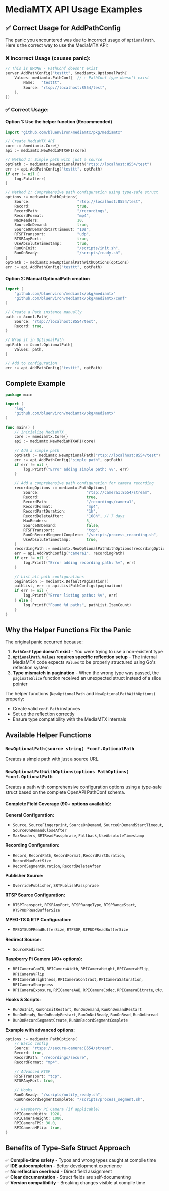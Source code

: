 # MediaMTX API Usage Examples

## ✅ **Correct Usage for AddPathConfig**

The panic you encountered was due to incorrect usage of `OptionalPath`. Here's the correct way to use the MediaMTX API:

### **❌ Incorrect Usage (causes panic):**
```go
// This is WRONG - PathConf doesn't exist
server.AddPathConfig("testtt", &mediamtx.OptionalPath{
    Values: mediamtx.PathConf{  // ← PathConf type doesn't exist
        Name:   "testtt",
        Source: "rtsp://localhost:8554/test",
    },
})
```

### **✅ Correct Usage:**

#### **Option 1: Use the helper function (Recommended)**
```go
import "github.com/bluenviron/mediamtx/pkg/mediamtx"

// Create MediaMTX API
core := &mediamtx.Core{}
api := mediamtx.NewMediaMTXAPI(core)

// Method 1: Simple path with just a source
optPath := mediamtx.NewOptionalPath("rtsp://localhost:8554/test")
err := api.AddPathConfig("testtt", optPath)
if err != nil {
    log.Fatal(err)
}

// Method 2: Comprehensive path configuration using type-safe struct
options := mediamtx.PathOptions{
    Source:                     "rtsp://localhost:8554/test",
    Record:                     true,
    RecordPath:                 "/recordings",
    RecordFormat:               "mp4",
    MaxReaders:                 10,
    SourceOnDemand:             true,
    SourceOnDemandStartTimeout: "10s",
    RTSPTransport:              "udp",
    RTSPAnyPort:                true,
    UseAbsoluteTimestamp:       true,
    RunOnInit:                  "/scripts/init.sh",
    RunOnReady:                 "/scripts/ready.sh",
}
optPath := mediamtx.NewOptionalPathWithOptions(options)
err := api.AddPathConfig("testtt", optPath)
```

#### **Option 2: Manual OptionalPath creation**
```go
import (
    "github.com/bluenviron/mediamtx/pkg/mediamtx"
    "github.com/bluenviron/mediamtx/pkg/mediamtx/conf"
)

// Create a Path instance manually
path := &conf.Path{
    Source: "rtsp://localhost:8554/test",
    Record: true,
}

// Wrap it in OptionalPath  
optPath := &conf.OptionalPath{
    Values: path,
}

// Add to configuration
err := api.AddPathConfig("testtt", optPath)
```

## **Complete Example**

```go
package main

import (
    "log"
    "github.com/bluenviron/mediamtx/pkg/mediamtx"
)

func main() {
    // Initialize MediaMTX
    core := &mediamtx.Core{}
    api := mediamtx.NewMediaMTXAPI(core)
    
    // Add a simple path
    optPath := mediamtx.NewOptionalPath("rtsp://localhost:8554/test")
    err := api.AddPathConfig("simple_path", optPath)
    if err != nil {
        log.Printf("Error adding simple path: %v", err)
    }
    
    // Add a comprehensive path configuration for camera recording
    recordingOptions := mediamtx.PathOptions{
        Source:                     "rtsp://camera1:8554/stream",
        Record:                     true,
        RecordPath:                 "/recordings/camera1",
        RecordFormat:               "mp4",
        RecordPartDuration:         "1h",
        RecordDeleteAfter:          "168h", // 7 days
        MaxReaders:                 5,
        SourceOnDemand:             false,
        RTSPTransport:              "tcp",
        RunOnRecordSegmentComplete: "/scripts/process_recording.sh",
        UseAbsoluteTimestamp:       true,
    }
    recordingPath := mediamtx.NewOptionalPathWithOptions(recordingOptions)
    err = api.AddPathConfig("camera1", recordingPath)
    if err != nil {
        log.Printf("Error adding recording path: %v", err)
    }
    
    // List all path configurations
    pagination := mediamtx.DefaultPagination()
    pathList, err := api.ListPathConfigs(pagination)
    if err != nil {
        log.Printf("Error listing paths: %v", err)
    } else {
        log.Printf("Found %d paths", pathList.ItemCount)
    }
}
```

## **Why the Helper Functions Fix the Panic**

The original panic occurred because:

1. **`PathConf` type doesn't exist** - You were trying to use a non-existent type
2. **`OptionalPath.Values` requires specific reflection setup** - The internal MediaMTX code expects `Values` to be properly structured using Go's reflection system
3. **Type mismatch in pagination** - When the wrong type was passed, the `paginateSlice` function received an unexpected struct instead of a slice pointer

The helper functions (`NewOptionalPath` and `NewOptionalPathWithOptions`) properly:
- Create valid `conf.Path` instances 
- Set up the reflection correctly
- Ensure type compatibility with the MediaMTX internals

## **Available Helper Functions**

### `NewOptionalPath(source string) *conf.OptionalPath`
Creates a simple path with just a source URL.

### `NewOptionalPathWithOptions(options PathOptions) *conf.OptionalPath`  
Creates a path with comprehensive configuration options using a type-safe struct based on the complete OpenAPI PathConf schema.

#### **Complete Field Coverage (90+ options available):**

**General Configuration:**
- `Source`, `SourceFingerprint`, `SourceOnDemand`, `SourceOnDemandStartTimeout`, `SourceOnDemandCloseAfter`
- `MaxReaders`, `SRTReadPassphrase`, `Fallback`, `UseAbsoluteTimestamp`

**Recording Configuration:**
- `Record`, `RecordPath`, `RecordFormat`, `RecordPartDuration`, `RecordMaxPartSize`
- `RecordSegmentDuration`, `RecordDeleteAfter`

**Publisher Source:**
- `OverridePublisher`, `SRTPublishPassphrase`

**RTSP Source Configuration:**
- `RTSPTransport`, `RTSPAnyPort`, `RTSPRangeType`, `RTSPRangeStart`, `RTSPUDPReadBufferSize`

**MPEG-TS & RTP Configuration:**
- `MPEGTSUDPReadBufferSize`, `RTPSDP`, `RTPUDPReadBufferSize`

**Redirect Source:**
- `SourceRedirect`

**Raspberry Pi Camera (40+ options):**
- `RPICameraCamID`, `RPICameraWidth`, `RPICameraHeight`, `RPICameraHFlip`, `RPICameraVFlip`
- `RPICameraBrightness`, `RPICameraContrast`, `RPICameraSaturation`, `RPICameraSharpness`
- `RPICameraExposure`, `RPICameraAWB`, `RPICameraCodec`, `RPICameraBitrate`, etc.

**Hooks & Scripts:**
- `RunOnInit`, `RunOnInitRestart`, `RunOnDemand`, `RunOnDemandRestart`
- `RunOnReady`, `RunOnReadyRestart`, `RunOnNotReady`, `RunOnRead`, `RunOnUnread`
- `RunOnRecordSegmentCreate`, `RunOnRecordSegmentComplete`

**Example with advanced options:**
```go
options := mediamtx.PathOptions{
    // Basic config
    Source: "rtsps://secure-camera:8554/stream",
    Record: true,
    RecordPath: "/recordings/secure",
    RecordFormat: "mp4",
    
    // Advanced RTSP
    RTSPTransport: "tcp",
    RTSPAnyPort: true,
    
    // Hooks
    RunOnReady: "/scripts/notify_ready.sh",
    RunOnRecordSegmentComplete: "/scripts/process_segment.sh",
    
    // Raspberry Pi Camera (if applicable)
    RPICameraWidth: 1920,
    RPICameraHeight: 1080,
    RPICameraFPS: 30.0,
    RPICameraHFlip: true,
}
```

## **Benefits of Type-Safe Struct Approach**

✅ **Compile-time safety** - Typos and wrong types caught at compile time  
✅ **IDE autocompletion** - Better development experience  
✅ **No reflection overhead** - Direct field assignment  
✅ **Clear documentation** - Struct fields are self-documenting  
✅ **Version compatibility** - Breaking changes visible at compile time